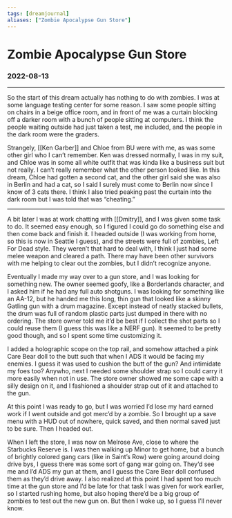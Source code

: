 ```yaml
---
tags: [dreamjournal]
aliases: ["Zombie Apocalypse Gun Store"]
---
```


# Zombie Apocalypse Gun Store
### 2022-08-13
---

So the start of this dream actually has nothing to do with zombies. I was at some language testing center for some reason. I saw some people sitting on chairs in a beige office room, and in front of me was a curtain blocking off a darker room with a bunch of people sitting at computers. I think the people waiting outside had just taken a test, me included, and the people in the dark room were the graders.

Strangely, [[Ken Garber]] and Chloe from BU were with me, as was some other girl who I can’t remember. Ken was dressed normally, I was in my suit, and Chloe was in some all white outfit that was kinda like a business suit but not really. I can’t really remember what the other person looked like. In this dream, Chloe had gotten a second cat, and the other girl said she was also in Berlin and had a cat, so I said I surely must come to Berlin now since I know of 3 cats there. I think I also tried peaking past the curtain into the dark room but I was told that was “cheating.”

---

A bit later I was at work chatting with [[Dmitry]], and I was given some task to do. It seemed easy enough, so I figured I could go do something else and then come back and finish it. I headed outside (I was working from home, so this is now in Seattle I guess), and the streets were full of zombies, Left For Dead style. They weren’t that hard to deal with, I think I just had some melee weapon and cleared a path. There may have been other survivors with me helping to clear out the zombies, but I didn’t recognize anyone.

Eventually I made my way over to a gun store, and I was looking for something new. The owner seemed goofy, like a Borderlands character, and I asked him if he had any full auto shotguns. I was looking for something like an AA-12, but he handed me this long, thin gun that looked like a skinny Gatling gun with a drum magazine. Except instead of neatly stacked bullets, the drum was full of random plastic parts just dumped in there with no ordering. The store owner told me it’d be best if I collect the shot parts so I could reuse them (I guess this was like a NERF gun). It seemed to be pretty good though, and so I spent some time customizing it.

I added a holographic scope on the top rail, and somehow attached a pink Care Bear doll to the butt such that when I ADS it would be facing my enemies. I guess it was used to cushion the butt of the gun? And intimidate my foes too? Anywho, next I needed some shoulder strap so I could carry it more easily when not in use. The store owner showed me some cape with a silly design on it, and I fashioned a shoulder strap out of it and attached to the gun.

At this point I was ready to go, but I was worried I’d lose my hard earned work if I went outside and got merc’d by a zombie. So I brought up a save menu with a HUD out of nowhere, quick saved, and then normal saved just to be sure. Then I headed out.

When I left the store, I was now on Melrose Ave, close to where the Starbucks Reserve is. I was then walking up Minor to get home, but a bunch of brightly colored gang cars (like in Saint’s Row) were going around doing drive bys, I guess there was some sort of gang war going on. They’d see me and I’d ADS my gun at them, and I guess the Care Bear doll confused them as they’d drive away. I also realized at this point I had spent too much time at the gun store and I’d be late for that task I was given for work earlier, so I started rushing home, but also hoping there’d be a big group of zombies to test out the new gun on. But then I woke up, so I guess I’ll never know.